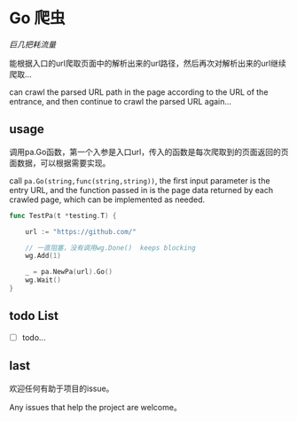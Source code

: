 # Go 爬虫
_巨几把耗流量_

能根据入口的url爬取页面中的解析出来的url路径，然后再次对解析出来的url继续爬取...

can crawl the parsed URL path in the page according to the URL of the entrance, and then continue to crawl the parsed
URL again...

## usage

调用pa.Go函数，第一个入参是入口url，传入的函数是每次爬取到的页面返回的页面数据，可以根据需要实现。

call `pa.Go(string,func(string,string))`, the first input parameter is the entry URL, and the function passed in is the page data returned by each
crawled page, which can be implemented as needed.

```go
func TestPa(t *testing.T) {

	url := "https://github.com/"

	// 一直阻塞，没有调用wg.Done()  keeps blocking
	wg.Add(1)

	_ = pa.NewPa(url).Go()
	wg.Wait()
}

```

## todo List

- [ ] todo...

## last
欢迎任何有助于项目的issue。

Any issues that help the project are welcome。
